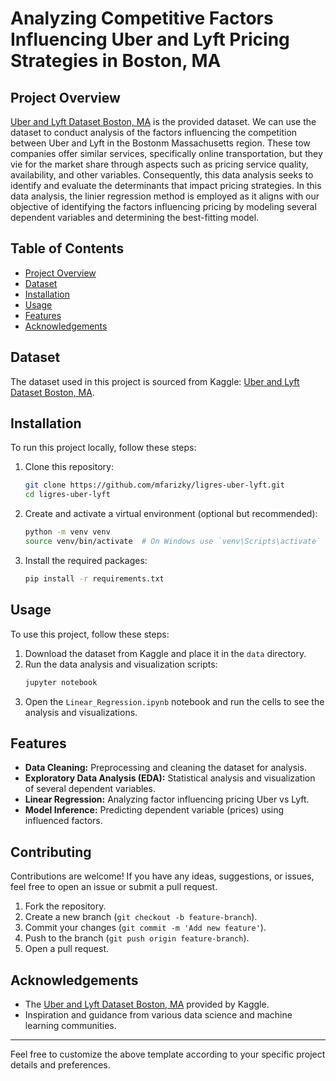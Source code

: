 # Analyzing Competitive Factors Influencing Uber and Lyft Pricing Strategies in Boston, MA

## Project Overview
 [Uber and Lyft Dataset Boston, MA](https://www.kaggle.com/datasets/brllrb/uber-and-lyft-dataset-boston-ma) is the provided dataset. We can use the dataset to conduct analysis of the factors influencing the competition between Uber and Lyft in the Bostonm Massachusetts region. These tow companies offer similar services, specifically online transportation, but they vie for the market share through aspects such as pricing service quality, availability, and other variables. Consequently, this data analysis seeks to identify and evaluate the determinants that impact pricing strategies. In this data analysis, the linier regression method is employed as it aligns with our objective of identifying the factors influencing pricing by modeling several dependent variables and determining the best-fitting model.

## Table of Contents
- [Project Overview](#project-overview)
- [Dataset](#dataset)
- [Installation](#installation)
- [Usage](#usage)
- [Features](#features)
- [Acknowledgements](#acknowledgements)

## Dataset
The dataset used in this project is sourced from Kaggle:  [Uber and Lyft Dataset Boston, MA](https://www.kaggle.com/datasets/brllrb/uber-and-lyft-dataset-boston-ma).

## Installation
To run this project locally, follow these steps:

1. Clone this repository:
    ```bash
    git clone https://github.com/mfarizky/ligres-uber-lyft.git
    cd ligres-uber-lyft
    ```

2. Create and activate a virtual environment (optional but recommended):
    ```bash
    python -m venv venv
    source venv/bin/activate  # On Windows use `venv\Scripts\activate`
    ```

3. Install the required packages:
    ```bash
    pip install -r requirements.txt
    ```

## Usage
To use this project, follow these steps:

1. Download the dataset from Kaggle and place it in the `data` directory.
2. Run the data analysis and visualization scripts:
    ```bash
    jupyter notebook
    ```
3. Open the `Linear_Regression.ipynb` notebook and run the cells to see the analysis and visualizations.

## Features
- **Data Cleaning:** Preprocessing and cleaning the dataset for analysis.
- **Exploratory Data Analysis (EDA):** Statistical analysis and visualization of several dependent variables.
- **Linear Regression:** Analyzing factor influencing pricing Uber vs Lyft.
- **Model Inference:** Predicting dependent variable (prices) using influenced factors.

## Contributing
Contributions are welcome! If you have any ideas, suggestions, or issues, feel free to open an issue or submit a pull request.

1. Fork the repository.
2. Create a new branch (`git checkout -b feature-branch`).
3. Commit your changes (`git commit -m 'Add new feature'`).
4. Push to the branch (`git push origin feature-branch`).
5. Open a pull request.

## Acknowledgements
- The [Uber and Lyft Dataset Boston, MA](https://www.kaggle.com/datasets/brllrb/uber-and-lyft-dataset-boston-ma) provided by Kaggle.
- Inspiration and guidance from various data science and machine learning communities.
---

Feel free to customize the above template according to your specific project details and preferences.
